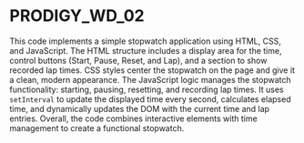 # PRODIGY_WD_02
This code implements a simple stopwatch application using HTML, CSS, and JavaScript. The HTML structure includes a display area for the time, control buttons (Start, Pause, Reset, and Lap), and a section to show recorded lap times. CSS styles center the stopwatch on the page and give it a clean, modern appearance. The JavaScript logic manages the stopwatch functionality: starting, pausing, resetting, and recording lap times. It uses `setInterval` to update the displayed time every second, calculates elapsed time, and dynamically updates the DOM with the current time and lap entries. Overall, the code combines interactive elements with time management to create a functional stopwatch.

